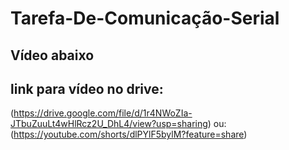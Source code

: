 # Tarefa-De-Comunicação-Serial

## Vídeo abaixo
## link para vídeo no drive: 
(https://drive.google.com/file/d/1r4NWoZIa-JTbuZuuLt4wHlRcz2U_DhL4/view?usp=sharing)
ou:
(https://youtube.com/shorts/dlPYlF5bylM?feature=share)
